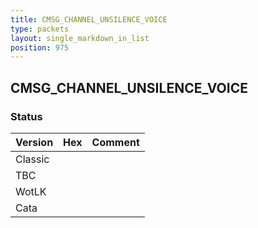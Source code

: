 ```yaml
---
title: CMSG_CHANNEL_UNSILENCE_VOICE
type: packets
layout: single_markdown_in_list
position: 975
---
```


## CMSG_CHANNEL_UNSILENCE_VOICE

### Status

Version | Hex | Comment
---------- | ---------- | ---------- 
Classic |  |  
TBC |  |  
WotLK |  |  
Cata |  |  
